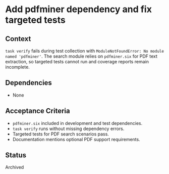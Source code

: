 # Add pdfminer dependency and fix targeted tests

## Context
`task verify` fails during test collection with
`ModuleNotFoundError: No module named 'pdfminer'`. The search module relies on
`pdfminer.six` for PDF text extraction, so targeted tests cannot run and
coverage reports remain incomplete.

## Dependencies
- None

## Acceptance Criteria
- `pdfminer.six` included in development and test dependencies.
- `task verify` runs without missing dependency errors.
- Targeted tests for PDF search scenarios pass.
- Documentation mentions optional PDF support requirements.

## Status
Archived
